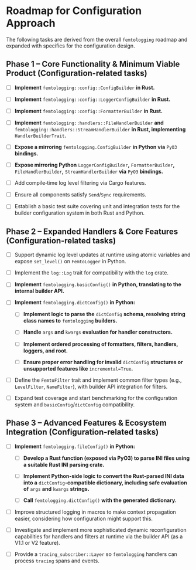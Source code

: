# Roadmap for Configuration Approach

The following tasks are derived from the overall `femtologging` roadmap and
expanded with specifics for the configuration design.

## Phase 1 – Core Functionality & Minimum Viable Product (Configuration-related tasks)

- [ ] **Implement** `femtologging::config::ConfigBuilder` **in Rust.**

- [ ] **Implement** `femtologging::config::LoggerConfigBuilder` **in Rust.**

- [ ] **Implement** `femtologging::config::FormatterBuilder` **in Rust.**

- [ ] **Implement** `femtologging::handlers::FileHandlerBuilder` **and**
  `femtologging::handlers::StreamHandlerBuilder` **in Rust, implementing**
  `HandlerBuilderTrait`**.**

- [ ] **Expose a mirroring** `femtologging.ConfigBuilder` **in Python via**
  `PyO3` **bindings.**

- [ ] **Expose mirroring Python** `LoggerConfigBuilder`**,**
  `FormatterBuilder`**,** `FileHandlerBuilder`**,** `StreamHandlerBuilder`
  **via** `PyO3` **bindings.**

- [ ] Add compile‑time log level filtering via Cargo features.

- [ ] Ensure all components satisfy `Send`/`Sync` requirements.

- [ ] Establish a basic test suite covering unit and integration tests for the
  builder configuration system in both Rust and Python.

## Phase 2 – Expanded Handlers & Core Features (Configuration-related tasks)

- [ ] Support dynamic log level updates at runtime using atomic variables and
  expose `set_level()` on `FemtoLogger` in Python.

- [ ] Implement the `log::Log` trait for compatibility with the `log` crate.

- [ ] **Implement** `femtologging.basicConfig()` **in Python, translating to the
  internal builder API.**

- [ ] **Implement** `femtologging.dictConfig()` **in Python:**

  - [ ] **Implement logic to parse the** `dictConfig` **schema, resolving string
    class names to** `femtologging` **builders.**

  - [ ] **Handle** `args` **and** `kwargs` **evaluation for handler
    constructors.**

  - [ ] **Implement ordered processing of formatters, filters, handlers,
    loggers, and root.**

  - [ ] **Ensure proper error handling for invalid** `dictConfig` **structures
    or unsupported features like** `incremental=True`**.**

- [ ] Define the `FemtoFilter` trait and implement common filter types (e.g.,
  `LevelFilter`, `NameFilter`), with builder API integration for filters.

- [ ] Expand test coverage and start benchmarking for the configuration system
  and `basicConfig`/`dictConfig` compatibility.

## Phase 3 – Advanced Features & Ecosystem Integration (Configuration-related tasks)

- [ ] **Implement** `femtologging.fileConfig()` **in Python:**

  - [ ] **Develop a Rust function (exposed via PyO3) to parse INI files using a
    suitable Rust INI parsing crate.**

  - [ ] **Implement Python-side logic to convert the Rust-parsed INI data into
    a** `dictConfig`**-compatible dictionary, including safe evaluation of**
    `args` **and** `kwargs` **strings.**

  - [ ] **Call** `femtologging.dictConfig()` **with the generated dictionary.**

- [ ] Improve structured logging in macros to make context propagation easier,
  considering how configuration might support this.

- [ ] Investigate and implement more sophisticated dynamic reconfiguration
  capabilities for handlers and filters at runtime via the builder API (as a
  V1.1 or V2 feature).

- [ ] Provide a `tracing_subscriber::Layer` so `femtologging` handlers can
  process `tracing` spans and events.
